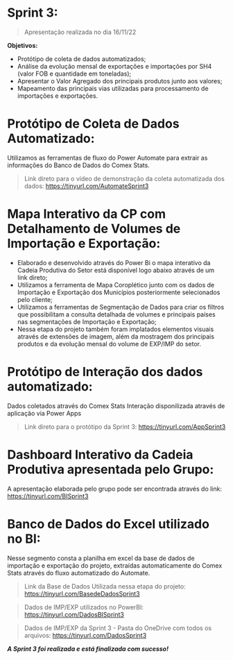 # Sprint 3:
> Apresentação realizada no dia 16/11/22

**Objetivos:**
* Protótipo de coleta de dados automatizados;
* Análise da evolução mensal de exportações e importações por SH4 (valor FOB e quantidade em toneladas);
* Apresentar o Valor Agregado dos principais produtos junto aos valores;
* Mapeamento das principais vias utilizadas para processamento de importações e exportações.


#  Protótipo de Coleta de Dados Automatizado:
Utilizamos as ferramentas de fluxo do Power Automate para extrair as informações do Banco de Dados do Comex Stats. 
> Link direto para o vídeo de demonstração da coleta automatizada dos dados: https://tinyurl.com/AutomateSprint3

# Mapa Interativo da CP com Detalhamento de Volumes de Importação e Exportação:
* Elaborado e desenvolvido através do Power Bi o mapa interativo da Cadeia Produtiva do Setor está disponível logo abaixo através de um link direto;
* Utilizamos a ferramenta de Mapa Coroplético junto com os dados de Importação e Exportação dos Municípios posteriormente selecionados pelo cliente;
* Utilizamos a ferramentas de Segmentação de Dados para criar os filtros que possibilitam a consulta detalhada de volumes e principais países nas segmentações de Importação e Exportação;
* Nessa etapa do projeto também foram implatados elementos visuais através de extensões de imagem, além da mostragem dos principais produtos e da evolução mensal do volume de EXP/IMP do setor.

# Protótipo de Interação dos dados automatizado:
Dados coletados através do Comex Stats
Interação disponilizada através de aplicação via Power Apps
> Link direto para o protótipo da Sprint 3: https://tinyurl.com/AppSprint3

# Dashboard Interativo da Cadeia Produtiva apresentada pelo Grupo: 
A apresentação elaborada pelo grupo pode ser encontrada através do link: https://tinyurl.com/BISprint3

# Banco de Dados do Excel utilizado no BI:
Nesse segmento consta a planilha em excel da base de dados de importação e exportação do projeto, extraídas automaticamente do Comex Stats através do fluxo automatizado do Automate.
> Link da Base de Dados Utilizada nessa etapa do projeto: https://tinyurl.com/BasedeDadosSprint3

> Dados de IMP/EXP utilizados no PowerBI: https://tinyurl.com/DadosBISprint3

> Dados de IMP/EXP da Sprint 3 - Pasta do OneDrive com todos os arquivos: https://tinyurl.com/DadosSprint3




_**A Sprint 3 foi realizada e está finalizada com sucesso!**_
